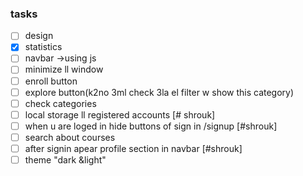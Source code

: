 ### tasks
  - [ ] design
  - [x] statistics
  - [ ] navbar ->using js
  - [ ] minimize ll window
  - [ ] enroll button
  - [ ] explore button(k2no 3ml check 3la el filter w show this category)
  - [ ] check categories
  - [ ] local storage ll registered accounts [# shrouk]
  - [ ] when u are loged in hide buttons of sign in /signup [#shrouk]
  - [ ] search about courses
  - [ ] after signin apear profile section in navbar [#shrouk]
  - [ ] theme "dark &light"
